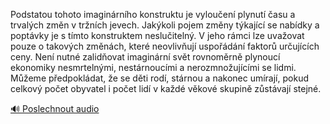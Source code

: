 
Podstatou tohoto imaginárního konstruktu je vyloučení plynutí času a trvalých změn v tržních jevech. Jakýkoli pojem změny týkající se nabídky a poptávky je s tímto konstruktem neslučitelný. V jeho rámci lze uvažovat pouze o takových změnách, které neovlivňují uspořádání faktorů určujících ceny. Není nutné zalidňovat imaginární svět rovnoměrně plynoucí ekonomiky nesmrtelnými, nestárnoucími a nerozmnožujícími se lidmi. Můžeme předpokládat, že se děti rodí, stárnou a nakonec umírají, pokud celkový počet obyvatel i počet lidí v každé věkové skupině zůstávají stejné.

[🔊 Poslechnout audio](/data/7-paragraphs/audio/chapter_48/para_003-Podstatou-tohoto-imaginrnho-konstruktu-je-vylou.mp3)
